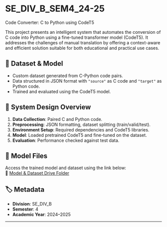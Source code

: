 # SE_DIV_B_SEM4_24-25
  Code Converter: C to Python using CodeT5

This project presents an intelligent system that automates the conversion of C code into Python using a fine-tuned transformer model (CodeT5). It addresses the challenges of manual translation by offering a context-aware and efficient solution suitable for both educational and practical use cases.

## 📂 Dataset & Model

- Custom dataset generated from C-Python code pairs.
- Data structured in JSON format with `"source"` as C code and `"target"` as Python code.
- Trained and evaluated using the CodeT5 model.

## 🧠 System Design Overview

1. **Data Collection**: Paired C and Python code.
2. **Preprocessing**: JSON formatting, dataset splitting (train/valid/test).
3. **Environment Setup**: Required dependencies and CodeT5 libraries.
4. **Model**: Loaded pretrained CodeT5 and fine-tuned on the dataset.
5. **Evaluation**: Performance checked against test data.

## 🔗 Model Files

Access the trained model and dataset using the link below:  
🔗 [Model & Dataset Drive Folder](https://drive.google.com/drive/folders/1-FEk0Fq5wOIn5lT_EXCiQtIOvvtvthua)

## 🏷️ Metadata

- **Division**: SE_DIV_B
- **Semester**: 4  
- **Academic Year**: 2024–2025

---

